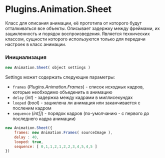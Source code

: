 Plugins.Animation.Sheet
=======================

Класс для описания анимации, её прототипа от которого будут отталкиваться все объекты.
Описывает задержку между фреймами, их зацикленность и порядок воспроизведения. Является технических классом, сущности которого используются только для передачи настроек в класс анимации.

### Инициализация

```js
new Animation.Sheet( object settings )
```

Settings может содержать следующие параметры:

* `frames` (*Plugins.Animation.Frames*) - список исходных кадров, которые необходимо объеденить в анимацию
* `delay` (*int*) - задержка между кадрами в миллисекундах
* `looped` (*bool*) - зациклена ли анимация или заканчивается с посленим кадром
* `sequence` (*int[]*) - порядок кадров (по-умолчанию - с первого до последнего кадра анимации)

```js
new Animation.Sheet({
	frames: new Animation.Frames( sourceImage ),
	delay : 40,
	looped: true,
	sequence: [ 0,1,1,2,1,2,2,3,4,5,4,5 ]
})
```